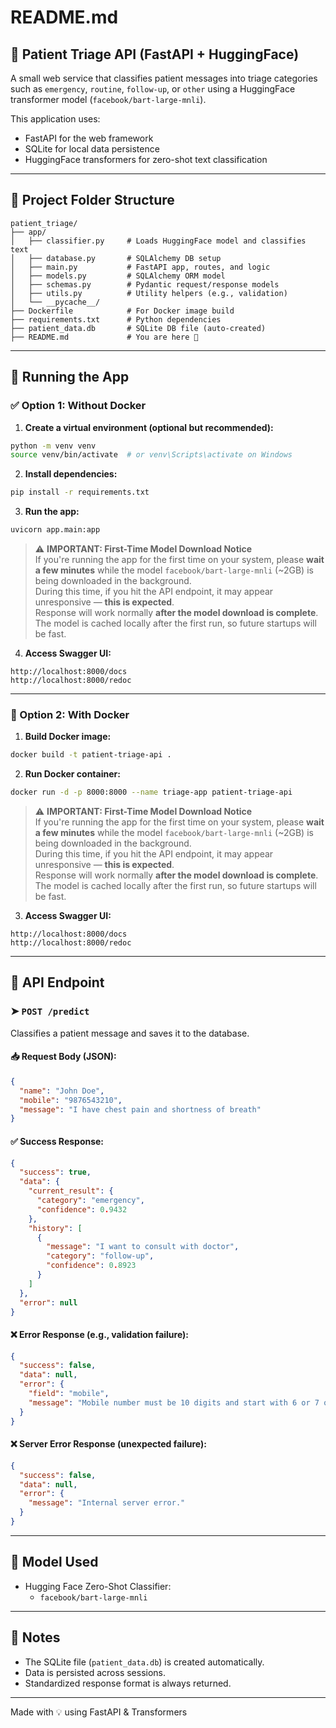 # README.md

## 🏥 Patient Triage API (FastAPI + HuggingFace)

A small web service that classifies patient messages into triage categories such as `emergency`, `routine`, `follow-up`, or `other` using a HuggingFace transformer model (`facebook/bart-large-mnli`).

This application uses:
- FastAPI for the web framework
- SQLite for local data persistence
- HuggingFace transformers for zero-shot text classification

---

## 📁 Project Folder Structure
```
patient_triage/
├── app/
│   ├── classifier.py     # Loads HuggingFace model and classifies text
│   ├── database.py       # SQLAlchemy DB setup
│   ├── main.py           # FastAPI app, routes, and logic
│   ├── models.py         # SQLAlchemy ORM model
│   ├── schemas.py        # Pydantic request/response models
│   ├── utils.py          # Utility helpers (e.g., validation)
│   └── __pycache__/
├── Dockerfile            # For Docker image build
├── requirements.txt      # Python dependencies
├── patient_data.db       # SQLite DB file (auto-created)
├── README.md             # You are here 📘
```

---

## 🚀 Running the App

### ✅ Option 1: Without Docker


1. **Create a virtual environment (optional but recommended):**
```bash
python -m venv venv
source venv/bin/activate  # or venv\Scripts\activate on Windows
```

2. **Install dependencies:**
```bash
pip install -r requirements.txt
```

3. **Run the app:**
```bash
uvicorn app.main:app
```

> ⚠️ **IMPORTANT: First-Time Model Download Notice**  
> If you're running the app for the first time on your system, please **wait a few minutes** while the model `facebook/bart-large-mnli` (~2GB) is being downloaded in the background.  
> During this time, if you hit the API endpoint, it may appear unresponsive — **this is expected**.  
> Response will work normally **after the model download is complete**.  
> The model is cached locally after the first run, so future startups will be fast.


4. **Access Swagger UI:**
```
http://localhost:8000/docs
http://localhost:8000/redoc
```

---

### 🐳 Option 2: With Docker



1. **Build Docker image:**
```bash
docker build -t patient-triage-api .
```

2. **Run Docker container:**
```bash
docker run -d -p 8000:8000 --name triage-app patient-triage-api
```

> ⚠️ **IMPORTANT: First-Time Model Download Notice**  
> If you're running the app for the first time on your system, please **wait a few minutes** while the model `facebook/bart-large-mnli` (~2GB) is being downloaded in the background.  
> During this time, if you hit the API endpoint, it may appear unresponsive — **this is expected**.  
> Response will work normally **after the model download is complete**.  
> The model is cached locally after the first run, so future startups will be fast.


3. **Access Swagger UI:**
```
http://localhost:8000/docs
http://localhost:8000/redoc
```

---

## 🔌 API Endpoint

### ➤ `POST /predict`
Classifies a patient message and saves it to the database.

#### 📥 Request Body (JSON):
```json
{
  "name": "John Doe",
  "mobile": "9876543210",
  "message": "I have chest pain and shortness of breath"
}
```

#### ✅ Success Response:
```json
{
  "success": true,
  "data": {
    "current_result": {
      "category": "emergency",
      "confidence": 0.9432
    },
    "history": [
      {
        "message": "I want to consult with doctor",
        "category": "follow-up",
        "confidence": 0.8923
      }
    ]
  },
  "error": null
}
```

#### ❌ Error Response (e.g., validation failure):
```json
{
  "success": false,
  "data": null,
  "error": {
    "field": "mobile",
    "message": "Mobile number must be 10 digits and start with 6 or 7 or 8 or 9."
  }
}
```

#### ❌ Server Error Response (unexpected failure):
```json
{
  "success": false,
  "data": null,
  "error": {
    "message": "Internal server error."
  }
}
```

---

## 🧪 Model Used
- Hugging Face Zero-Shot Classifier:
  - `facebook/bart-large-mnli`

---

## 🧼 Notes
- The SQLite file (`patient_data.db`) is created automatically.
- Data is persisted across sessions.
- Standardized response format is always returned.

---

Made with 💡 using FastAPI & Transformers